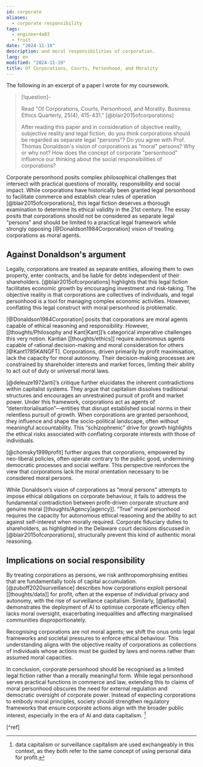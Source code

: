 ```yaml
---
id: corporate
aliases:
  - corporate responsibility
tags:
  - engineer4a03
  - fruit
date: "2024-11-19"
description: and moral responsibilities of corporation.
lang: en
modified: "2024-11-19"
title: Of Corporations, Courts, Personhood, and Morality
---
```


The following in an excerpt of a paper I wrote for my coursework.

> [!question]-
>
> Read "Of Corporations, Courts, Personhood, and Morality. Business Ethics
> Quarterly, 25(4), 415-431." [@blair2015ofcorporations]
>
> After reading this paper and in consideration of objective reality, subjective reality and legal fiction,
> do you think corporations should be regarded as separate legal "persons"?
> Do you agree with Prof. Thomas Donaldson's vision of corporations as "moral" persons?
> Why or why not? How does the concept of corporate "personhood" influence our
> thinking about the social responsibilities of corporations?

Corporate personhood posits complex philosophical challenges that intersect with practical questions of morality, responsibility and social impact. While corporations have historically been granted legal personhood
to facilitate commerce and establish clear rules of operation [@blair2015ofcorporations], this legal fiction deserves a thorough examination to determine its ethical validity in the 21st century. The essay posits that corporations should not be considered as separate legal “persons” and should be limited to a practical legal framework while strongly opposing [@Donaldson1984Corporation] vision of treating corporations as moral agents.

## Against Donaldson's argument

Legally, corporations are treated as separate entities, allowing them to own property, enter contracts, and be liable for debts independent of their shareholders. [@blair2015ofcorporations] highlights that this legal fiction facilitates economic growth by encouraging investment and risk-taking. The objective reality is that corporations are collectives of individuals, and legal personhood is a tool for managing complex economic activities. However, conflating this legal construct with moral personhood is problematic.

[@Donaldson1984Corporation] posits that corporations are moral agents capable of ethical reasoning and responsibility. However, [[thoughts/Philosophy and Kant|Kant]]’s categorical imperative
challenges this very notion. Kantian [[thoughts/ethics]] require autonomous agents capable of rational decision-making and moral consideration for others [@Kant1785KANGFT].
Corporations, driven primarily by profit maximisation, lack the capacity for moral autonomy. Their decision-making processes are constrained by shareholder interests and market forces, limiting their ability to act out of duty or universal moral laws.

[@deleuze1972anti]‘s critique further elucidates the inherent contradictions within capitalist systems. They argue that capitalism dissolves traditional structures and encourages an unrestrained pursuit of profit and market power. Under this framework, corporations act as agents of “deterritorialisation”—entities that disrupt established social norms in their relentless pursuit of growth. When corporations are granted personhood, they influence and shape the socio-political landscape, often without meaningful accountability. This “schizophrenic” drive for growth highlights the ethical risks associated with conflating corporate interests with those of individuals.

[@chomsky1999profit] further argues that corporations, empowered by neo-liberal policies, often operate contrary to the public good, undermining democratic processes and social welfare. This perspective reinforces the view that corporations lack the moral orientation necessary to be considered moral persons.

While Donaldson’s vision of corporations as “moral persons” attempts to impose ethical obligations on corporate behaviour, it fails to address the fundamental contradiction between profit-driven corporate structure and genuine moral [[thoughts/Agency|agency]]. “True” moral personhood requires the capacity for autonomous ethical reasoning and the ability to act against self-interest when morally required. Corporate fiduciary duties to shareholders, as highlighted in the Delaware court decisions discussed in [@blair2015ofcorporations], structurally prevent this kind of authentic moral reasoning.

## Implications on social responsibility

By treating corporations as persons, we risk anthropomorphising entities that are fundamentally tools of capital accumulation. [@zuboff2020surveillance] describes how corporations exploit
personal [[thoughts/data]] for profit, often at the expense of individual privacy and autonomy, with the rise of surveillance capitalism. Similarly, [@atlasofai] demonstrates
the deployment of AI to optimise corporate efficiency often lacks moral oversight, exacerbating inequalities and affecting marginalised communities disproportionately.

Recognising corporations are not moral agents; we shift the onus onto legal frameworks and societal pressures to enforce ethical behaviour. This understanding aligns with the objective reality of corporations as collections of individuals whose actions must be guided by laws and norms rather than assumed moral capacities.

In conclusion, corporate personhood should be recognised as a limited legal fiction rather than a morally meaningful form. While legal personhood serves practical functions in commerce and law, extending this to claims of moral personhood obscures the need for external regulation and democratic oversight of corporate power. Instead of expecting corporations to embody moral principles, society should strengthen regulatory frameworks that ensure corporate actions align with the broader public interest, especially in the era of AI and data capitalism. [^analogy]

[^analogy]: data capitalism or surveillance capitalism are used exchangeably in this context, as they both refer to the same concept of using personal data for profit.

[^ref]

